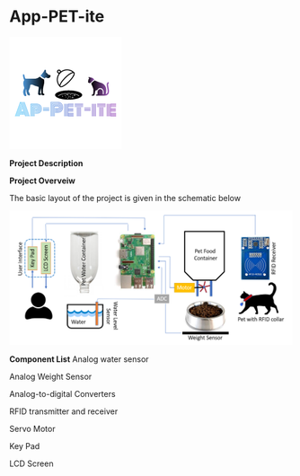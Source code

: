 # App-PET-ite
![](Logo.png)

**Project Description**

**Project Overveiw**

The basic layout of the project is given in the schematic below

![](Project%20Overveiw.png)

**Component List**
Analog water sensor

Analog Weight Sensor

Analog-to-digital Converters 

RFID transmitter and receiver 

Servo Motor

Key Pad

LCD Screen
